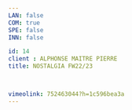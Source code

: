 ```yaml
---
LAN: false  
COM: true
SPE: false
INN: false

id: 14
client : ALPHONSE MAITRE PIERRE
title: NOSTALGIA FW22/23



vimeolink: 752463044?h=1c596bea3a
---
```


